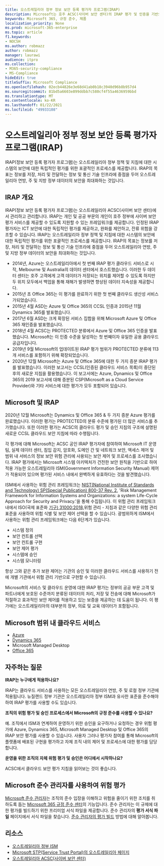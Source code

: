```yaml
---
title: 오스트레일리아 정부 정보 보안 등록 평가자 프로그램(IRAP)
description: Microsoft는 호주 ACSC(사이버 보안 센터)의 IRAP 평가 및 인증을 기반으로 하는 DLM(미분분 배포 제한 마커) 및 보호된 데이터를 모두 위해 오스트레일리아 인증 클라우드 서비스 목록에 포함되어 있습니다.
keywords: Microsoft 365, 규정 준수, 제품
localization_priority: None
ms.prod: microsoft-365-enterprise
ms.topic: article
f1.keywords:
- NOCSH
ms.author: robmazz
author: robmazz
manager: laurawi
audience: itpro
ms.collection:
- M365-security-compliance
- MS-Compliance
hideEdit: true
titleSuffix: Microsoft Compliance
ms.openlocfilehash: 02ecb44826e3e68d41ab0b18c3940d96b8b957d4
ms.sourcegitcommit: 81bd5a6603e899ddbb7c580cf4f55a4636959bbd
ms.translationtype: MT
ms.contentlocale: ko-KR
ms.lasthandoff: 01/22/2021
ms.locfileid: "49933108"
---
```

# <a name="australian-government-information-security-registered-assessor-program-irap"></a>오스트레일리아 정부 정보 보안 등록 평가자 프로그램(IRAP)

IRAP(정보 보안 등록 평가자 프로그램)는 오스트레일리아 정부 정책 및 지침에 대한 시스템의 보안에 대한 독립적인 평가를 위한 포괄적인 프로세스를 제공합니다. IRAP의 목표는 정보를 저장, 처리 및 전달하는 정보 및 통신 기술 인프라에 중점을 두어 오스트레일리아 연방, 주 및 지방 정부 데이터의 보안을 최대화하는 것입니다.

## <a name="irap-overview"></a>IRAP 개요

IRAP(정보 보안 등록 평가자 프로그램)는 오스트레일리아 ACSC(사이버 보안 센터)에서 관리하고 관리합니다. IRAP는 개인 및 공공 부문의 개인이 호주 정부에 사이버 보안 평가 서비스를 제공할 수 있도록 지원할 수 있는 프레임워크를 제공합니다. 인정된 IRAP 평가자는 ICT 보안에 대한 독립적인 평가를 제공하고, 완화를 제안하고, 잔류 위험을 강조할 수 있습니다. IRAP는 오스트레일리아 정부 정책 및 지침에 대한 시스템의 보안에 대한 독립적인 평가를 위한 포괄적인 프로세스를 제공합니다. IRAP의 목표는 정보를 저장, 처리 및 전달하는 정보 및 통신 기술 인프라에 중점을 두어 오스트레일리아 연방, 주 및 지방 정부 데이터의 보안을 최대화하는 것입니다.

- 2014년, Azure는 오스트레일리아에서 첫 번째 IRAP 평가 클라우드 서비스로 시작, Melbourne 및 Australia의 데이터 센터에서 호스트했습니다. 이러한 두 데이터 센터는 호주 고객에게 고객 데이터가 저장되는 위치를 제어할 수 있도록 하지만 두 위치 모두에서 백업을 통해 재해가 발생하면 향상된 데이터 지속성을 제공합니다.
- 2015년 초 Office 365는 이 평가를 완료하기 위한 첫 번째 클라우드 생산성 서비스가되었습니다.
- 2015년 4월 ASD는 Azure 및 Office 365의 CCSL 인증과 2015년 11월 Dynamics 365를 발표했습니다.
- 2017년 6월 ASD는 크게 확장된 서비스 집합을 위해 Microsoft Azure 및 Office 365 재인증을 발표했습니다.
- 2018년 4월 ACSC는 PROTECTED 분류에서 Azure 및 Office 365 인증을 발표했습니다. Microsoft는 이 인증 수준을 달성하는 첫 번째이자 유일한 공용 클라우드 공급자입니다.
- 2019년 9월 Microsoft의 업데이트된 IRAP 평가 범위가 PROTECTED 분류에 113개 서비스를 포함하기 위해 확장되었습니다.
- 2020년 12월 Microsoft는 Azure 및 Office 365에 대한 두 가지 증분 IRAP 평가를 발표했습니다. 이러한 보고서는 CCSL(인증된 클라우드 서비스 목록)이 중단된 후의 새로운 지침을 활용했습니다. 이 보고서에는 Azure, Dynamics 및 Office 365의 2019 보고서에 대해 증분된 CSP(Microsoft as a Cloud Service Provider)와 기타 서비스에 대한 평가가 모두 포함되어 있습니다.

## <a name="microsoft-and-irap"></a>Microsoft 및 IRAP

2020년 12월 Microsoft는 Dynamics 및 Office 365 & 두 가지 증분 Azure 평가를 완료했습니다. 이러한 평가는 PROTECTED의 분류 수준에 평가된 더 많은 서비스를 추가했습니다. 또한 이러한 평가는 ACSC의 클라우드 평가 및 승인 지침의 구조에 설명된 새로운 CCSL 클라우드 보안 지침에 따라 수행됩니다. [](https://www.cyber.gov.au/acsc/government/cloud-security-guidance)

각 평가에 대해 Microsoft는 ACSC 공인 IRAP 평가자에 참여하여 Microsoft IT 운영 팀, 실제 데이터 센터, 침입 감지, 암호화, 도메인 간 및 네트워크 보안, 액세스 제어 및 범위 내 서비스의 정보 보안 위험 관리에 사용되는 보안 제어 및 프로세스를 조사했습니다. IRAP 평가에서는 Microsoft 시스템 아키텍처가 건전한 보안 원칙을 기반으로 하여 적용 가능한 오스트레일리아 ISM(Government Information Security Manual) 제어가 적용되어 있으며 평가된 서비스 내에서 완벽하게 유효하다는 것을 발견했습니다.

ISM에서 사용하는 위험 관리 프레임워크는 [NIST(National Institute of Standards and Technology) SP(Special Publication) 800-37 Rev. 2](https://csrc.nist.gov/publications/detail/sp/800-37/rev-2/final), 'Risk Management Framework for Information Systems and Organizations: a system Life-Cycle Approach for Security and Privacy.'을 통해 수집됩니다. 이 위험 관리 프레임워크 내에서 ISO(국제 표준화 [기구) 31000:2018,](https://www.iso.org/standard/65694.html)위험 관리 - 지침과 같은 다양한 위험 관리 표준을 사용하여 위험 식별 및 보안 제어 선택을 할 수 있습니다. 광범위하게 ISM에서 사용하는 위험 관리 프레임워크에는 다음 6단계가 있습니다.

- 시스템 정의
- 보안 컨트롤 선택
- 보안 컨트롤 구현
- 보안 제어 평가
- 시스템에 승인
- 시스템 모니터링

항상 그와 같은 추가 보완 제어는 기관의 승인 및 이러한 클라우드 서비스를 사용하기 전에 개별 기관에서 위험 관리 기반으로 구현할 수 있습니다.

Microsoft의 서비스 및 클라우드 운영에 대한 IRAP 평가는 정부의 공공 부문 고객 및 파트너에게 보호된 수준까지 분류된 데이터의 처리, 저장 및 전송에 대해 Microsoft가 적절하고 효과적인 보안 제어를 적용하고 있는 보증을 제공하는 데 도움이 됩니다. 이 평가에는 오스트레일리아의 대부분의 정부, 의료 및 교육 데이터가 포함됩니다.

## <a name="microsoft-in-scope-cloud-services"></a>Microsoft 범위 내 클라우드 서비스

- [Azure](https://aka.ms/AzureCompliance)
- [Dynamics 365](https://aka.ms/d365-compliance-list)
- Microsoft Managed Desktop
- [Office 365](https://aka.ms/Office365ComplianceOfferings)

## <a name="frequently-asked-questions"></a>자주하는 질문

**IRAP는 누구에게 적용하나요?**

IRAP는 클라우드 서비스를 사용하는 모든 오스트레일리아 연방, 주 및 로컬 정부 기관에 적용됩니다. 뉴질랜드 정부 기관은 오스트레일리아 정부 ISM과 유사한 표준을 준수해야 하여 IRAP 평가를 사용할 수도 있습니다.

**조직의 위험 평가 및 승인 프로세스에서 Microsoft의 규정 준수를 사용할 수 있나요?**

예. 조직에서 ISM과 연계하여 운영하기 위한 승인을 요구하거나 요청하는 경우 위험 평가에 Azure, Dynamics 365, Microsoft Managed Desktop 및 Office 365의 IRAP 보안 평가를 사용할 수 있습니다. 사용자 그러나 평가자 참여를 통해 Microsoft의 플랫폼에 배포된 구현을 평가하고 자체 조직 내의 제어 및 프로세스에 대한 평가를 담당합니다.

**운영을 위한 조직의 자체 위험 평가 및 승인은 어디에서 시작하나요?**

ACSC에서 클라우드 [](https://www.cyber.gov.au/acsc/government/cloud-security-guidance) 보안 평가 지침을 읽어보는 것이 좋습니다.

## <a name="use-microsoft-compliance-manager-to-assess-your-risk"></a>Microsoft 준수 관리자를 사용하여 위험 평가

[Microsoft 준수 관리자](https://docs.microsoft.com/microsoft-365/compliance/compliance-manager)는 조직의 준수 입장을 이해하고 위험을 줄이기 위한 조치를 취하도록 돕는 [Microsoft 365 규정 준수 센터](https://docs.microsoft.com/microsoft-365/compliance/microsoft-365-compliance-center)의 기능입니다. 준수 관리자는 이 규제에 대한 평가를 빌드하기 위한 프리미엄 서식 파일을 제공합니다. 준수 관리자의 **평가 서식 파일** 페이지에서 서식 파일을 찾습니다. [준수 관리자의 평가 빌드](https://docs.microsoft.com/microsoft-365/compliance/compliance-manager-assessments) 방법에 대해 알아봅니다.

## <a name="resources"></a>리소스

- [오스트레일리아 정부 ISM](https://acsc.gov.au/infosec/ism/index.htm)
- [Microsoft STP(Service Trust Portal)의 오스트레일리아 페이지](https://aka.ms/au-irap)
- [오스트레일리아 ACSC(사이버 보안 센터)](https://www.cyber.gov.au)
